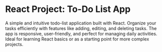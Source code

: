 # React Project: To-Do List App

A simple and intuitive todo-list application built with React. Organize your tasks efficiently with features like adding, editing, and deleting tasks. The app is responsive, user-friendly, and perfect for managing daily activities. Ideal for learning React basics or as a starting point for more complex projects.
